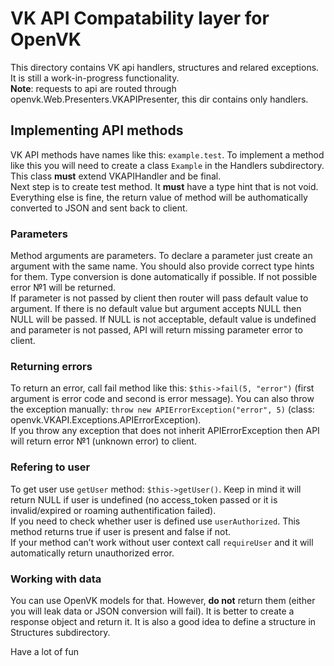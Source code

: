 # VK API Compatability layer for OpenVK

This directory contains VK api handlers, structures and relared
exceptions. It is still a work-in-progress functionality.  
**Note**: requests to api are routed through
openvk.Web.Presenters.VKAPIPresenter, this dir contains only handlers.

## Implementing API methods

VK API methods have names like this: `example.test`. To implement a
method like this you will need to create a class `Example` in the
Handlers subdirectory. This class **must** extend VKAPIHandler and be
final.  
Next step is to create test method. It **must** have a type hint that is
not void. Everything else is fine, the return value of method will be
authomatically converted to JSON and sent back to client.

### Parameters

Method arguments are parameters. To declare a parameter just create an
argument with the same name. You should also provide correct type hints
for them. Type conversion is done automatically if possible. If not
possible error №1 will be returned.  
If parameter is not passed by client then router will pass default value
to argument. If there is no default value but argument accepts NULL then
NULL will be passed. If NULL is not acceptable, default value is
undefined and parameter is not passed, API will return missing parameter
error to client.

### Returning errors

To return an error, call fail method like this: `$this->fail(5,
"error")` (first argument is error code and second is error message).
You can also throw the exception manually: `throw new
APIErrorException("error", 5)` (class:
openvk.VKAPI.Exceptions.APIErrorException).  
If you throw any exception that does not inherit APIErrorException then
API will return error №1 (unknown error) to client.

### Refering to user

To get user use `getUser` method: `$this->getUser()`. Keep in mind it
will return NULL if user is undefined (no access\_token passed or it is
invalid/expired or roaming authentification failed).  
If you need to check whether user is defined use `userAuthorized`. This
method returns true if user is present and false if not.  
If your method can’t work without user context call `requireUser` and it
will automatically return unauthorized error.

### Working with data

You can use OpenVK models for that. However, **do not** return them
(either you will leak data or JSON conversion will fail). It is better
to create a response object and return it. It is also a good idea to
define a structure in Structures subdirectory.

Have a lot of fun <sup></sup>
